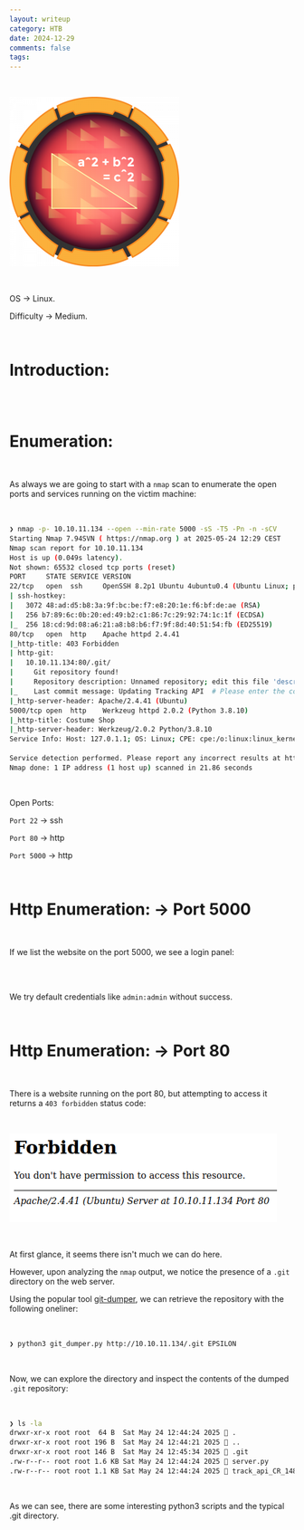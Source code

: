 ```yaml
---
layout: writeup
category: HTB
date: 2024-12-29
comments: false
tags:  
---
```


<br />

![1](../../../assets/images/Epsilon/1.png)

<br />

OS -> Linux.

Difficulty -> Medium.

<br />

# Introduction:

<br />



<br />

# Enumeration:

<br />

As always we are going to start with a `nmap` scan to enumerate the open ports and services running on the victim machine:

<br />

```bash
❯ nmap -p- 10.10.11.134 --open --min-rate 5000 -sS -T5 -Pn -n -sCV
Starting Nmap 7.94SVN ( https://nmap.org ) at 2025-05-24 12:29 CEST
Nmap scan report for 10.10.11.134
Host is up (0.049s latency).
Not shown: 65532 closed tcp ports (reset)
PORT     STATE SERVICE VERSION
22/tcp   open  ssh     OpenSSH 8.2p1 Ubuntu 4ubuntu0.4 (Ubuntu Linux; protocol 2.0)
| ssh-hostkey: 
|   3072 48:ad:d5:b8:3a:9f:bc:be:f7:e8:20:1e:f6:bf:de:ae (RSA)
|   256 b7:89:6c:0b:20:ed:49:b2:c1:86:7c:29:92:74:1c:1f (ECDSA)
|_  256 18:cd:9d:08:a6:21:a8:b8:b6:f7:9f:8d:40:51:54:fb (ED25519)
80/tcp   open  http    Apache httpd 2.4.41
|_http-title: 403 Forbidden
| http-git: 
|   10.10.11.134:80/.git/
|     Git repository found!
|     Repository description: Unnamed repository; edit this file 'description' to name the...
|_    Last commit message: Updating Tracking API  # Please enter the commit message for...
|_http-server-header: Apache/2.4.41 (Ubuntu)
5000/tcp open  http    Werkzeug httpd 2.0.2 (Python 3.8.10)
|_http-title: Costume Shop
|_http-server-header: Werkzeug/2.0.2 Python/3.8.10
Service Info: Host: 127.0.1.1; OS: Linux; CPE: cpe:/o:linux:linux_kernel

Service detection performed. Please report any incorrect results at https://nmap.org/submit/ .
Nmap done: 1 IP address (1 host up) scanned in 21.86 seconds
```

<br />

Open Ports:

`Port 22` -> ssh 

`Port 80` -> http 

`Port 5000` -> http

<br />

# Http Enumeration: -> Port 5000

<br />

If we list the website on the port 5000, we see a login panel:

<br />



<br />

We try default credentials like `admin:admin` without success.

<br />

# Http Enumeration: -> Port 80

<br />

There is a website running on the port 80, but attempting to access it returns a `403 forbidden` status code:

<br />

![2](../../../assets/images/Epsilon/2.png)

<br />

At first glance, it seems there isn't much we can do here.

However, upon analyzing the `nmap` output, we notice the presence of a `.git` directory on the web server.

Using the popular tool [git-dumper](https://github.com/arthaud/git-dumper), we can retrieve the repository with the following oneliner:

<br />

```bash
❯ python3 git_dumper.py http://10.10.11.134/.git EPSILON
```

<br />

Now, we can explore the directory and inspect the contents of the dumped `.git` repository:

<br />

```bash
❯ ls -la
drwxr-xr-x root root  64 B  Sat May 24 12:44:24 2025  .
drwxr-xr-x root root 196 B  Sat May 24 12:44:21 2025  ..
drwxr-xr-x root root 146 B  Sat May 24 12:45:34 2025  .git
.rw-r--r-- root root 1.6 KB Sat May 24 12:44:24 2025  server.py
.rw-r--r-- root root 1.1 KB Sat May 24 12:44:24 2025  track_api_CR_148.py
```

<br />

As we can see, there are some interesting python3 scripts and the typical .git directory.



<br />
